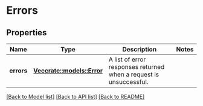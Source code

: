 # Errors

## Properties

Name | Type | Description | Notes
------------ | ------------- | ------------- | -------------
**errors** | [**Vec<crate::models::Error>**](Error.md) | A list of error responses returned when a request is unsuccessful. | 

[[Back to Model list]](../README.md#documentation-for-models) [[Back to API list]](../README.md#documentation-for-api-endpoints) [[Back to README]](../README.md)


